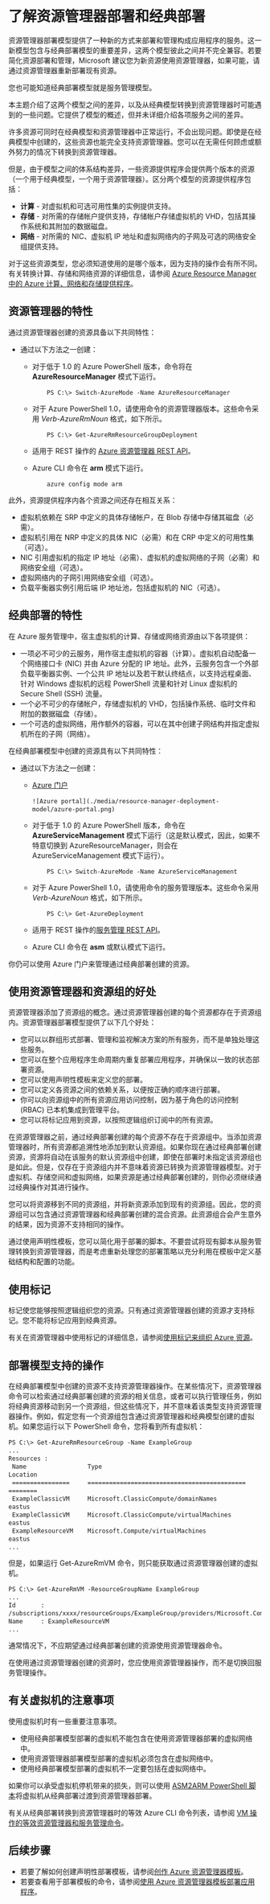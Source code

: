 <properties
   pageTitle="了解资源管理器与经典部署模型之间的差异"
   description="介绍资源管理器部署模型与经典（或服务管理）部署模型之间的差异。"
   services="azure-resource-manager"
   documentationCenter="na"
   authors="tfitzmac"
   manager="wpickett"
   editor=""/>

<tags
   ms.service="azure-resource-manager"
   ms.date="01/22/2016"
   wacn.date="04/25/2016"/>

# 了解资源管理器部署和经典部署

资源管理器部署模型提供了一种新的方式来部署和管理构成应用程序的服务。这一新模型包含与经典部署模型的重要差异，这两个模型彼此之间并不完全兼容。若要简化资源部署和管理，Microsoft 建议您为新资源使用资源管理器，如果可能，请通过资源管理器重新部署现有资源。

您也可能知道经典部署模型就是服务管理模型。

本主题介绍了这两个模型之间的差异，以及从经典模型转换到资源管理器时可能遇到的一些问题。它提供了模型的概述，但并未详细介绍各项服务之间的差异。

许多资源可同时在经典模型和资源管理器中正常运行，不会出现问题。即使是在经典模型中创建的，这些资源也能完全支持资源管理器。您可以在无需任何顾虑或额外努力的情况下转换到资源管理器。

但是，由于模型之间的体系结构差异，一些资源提供程序会提供两个版本的资源（一个用于经典模型，一个用于资源管理器）。区分两个模型的资源提供程序包括：

- **计算** - 对虚拟机和可选可用性集的实例提供支持。
- **存储** - 对所需的存储帐户提供支持，存储帐户存储虚拟机的 VHD，包括其操作系统和其附加的数据磁盘。
- **网络** - 对所需的 NIC、虚拟机 IP 地址和虚拟网络内的子网及可选的网络安全组提供支持。

对于这些资源类型，您必须知道使用的是哪个版本，因为支持的操作会有所不同。有关转换计算、存储和网络资源的详细信息，请参阅 [Azure Resource Manager 中的 Azure 计算、网络和存储提供程序](/documentation/articles/virtual-machines-azurerm-versus-azuresm)。

## 资源管理器的特性

通过资源管理器创建的资源具备以下共同特性：

- 通过以下方法之一创建：
  - 对于低于 1.0 的 Azure PowerShell 版本，命令将在 **AzureResourceManager** 模式下运行。

            PS C:\> Switch-AzureMode -Name AzureResourceManager

  - 对于 Azure PowerShell 1.0，请使用命令的资源管理器版本。这些命令采用 *Verb-AzureRmNoun* 格式，如下所示。

            PS C:\> Get-AzureRmResourceGroupDeployment

  - 适用于 REST 操作的 [Azure 资源管理器 REST API](https://msdn.microsoft.com/zh-cn/library/azure/dn790568.aspx)。
  - Azure CLI 命令在 **arm** 模式下运行。

            azure config mode arm

此外，资源提供程序内各个资源之间还存在相互关系：

- 虚拟机依赖在 SRP 中定义的具体存储帐户，在 Blob 存储中存储其磁盘（必需）。
- 虚拟机引用在 NRP 中定义的具体 NIC（必需）和在 CRP 中定义的可用性集（可选）。
- NIC 引用虚拟机的指定 IP 地址（必需）、虚拟机的虚拟网络的子网（必需）和网络安全组（可选）。
- 虚拟网络内的子网引用网络安全组（可选）。
- 负载平衡器实例引用后端 IP 地址池，包括虚拟机的 NIC（可选）。

## 经典部署的特性

在 Azure 服务管理中，宿主虚拟机的计算、存储或网络资源由以下各项提供：

- 一项必不可少的云服务，用作宿主虚拟机的容器（计算）。虚拟机自动配备一个网络接口卡 (NIC) 并由 Azure 分配的 IP 地址。此外，云服务包含一个外部负载平衡器实例、一个公共 IP 地址以及若干默认终结点，以支持远程桌面、针对 Windows 虚拟机的远程 PowerShell 流量和针对 Linux 虚拟机的 Secure Shell (SSH) 流量。
- 一个必不可少的存储帐户，存储虚拟机的 VHD，包括操作系统、临时文件和附加的数据磁盘（存储）。
- 一个可选的虚拟网络，用作额外的容器，可以在其中创建子网结构并指定虚拟机所在的子网（网络）。

在经典部署模型中创建的资源具有以下共同特性：

- 通过以下方法之一创建：

  - [Azure 门户](https://manage.windowsazure.cn)

        ![Azure portal](./media/resource-manager-deployment-model/azure-portal.png)



  - 对于低于 1.0 的 Azure PowerShell 版本，命令在 **AzureServiceManagement** 模式下运行（这是默认模式，因此，如果不特意切换到 AzureResourceManager，则会在 AzureServiceManagement 模式下运行）。

            PS C:\> Switch-AzureMode -Name AzureServiceManagement

  - 对于 Azure PowerShell 1.0，请使用命令的服务管理版本。这些命令采用 *Verb-AzureNoun* 格式，如下所示。

            PS C:\> Get-AzureDeployment

  - 适用于 REST 操作的[服务管理 REST API](https://msdn.microsoft.com/zh-cn/library/azure/ee460799.aspx)。
  - Azure CLI 命令在 **asm** 或默认模式下运行。

你仍可以使用 Azure 门户来管理通过经典部署创建的资源。

## 使用资源管理器和资源组的好处

资源管理器添加了资源组的概念。通过资源管理器创建的每个资源都存在于资源组内。资源管理器部署模型提供了以下几个好处：

- 您可以以群组形式部署、管理和监视解决方案的所有服务，而不是单独处理这些服务。
- 您可以在整个应用程序生命周期内重复部署应用程序，并确保以一致的状态部署资源。
- 您可以使用声明性模板来定义您的部署。
- 您可以定义各资源之间的依赖关系，以便按正确的顺序进行部署。
- 你可以向资源组中的所有资源应用访问控制，因为基于角色的访问控制 (RBAC) 已本机集成到管理平台。
- 您可以将标记应用到资源，以按照逻辑组织订阅中的所有资源。


在资源管理器之前，通过经典部署创建的每个资源不存在于资源组中。当添加资源管理器时，所有资源都追溯性地添加到默认资源组。如果你现在通过经典部署创建资源，资源将自动在该服务的默认资源组中创建，即使在部署时未指定该资源组也是如此。但是，仅存在于资源组内并不意味着资源已转换为资源管理器模型。对于虚拟机、存储空间和虚拟网络，如果资源是通过经典部署创建的，则你必须继续通过经典操作对其进行操作。

您可以将资源移到不同的资源组，并将新资源添加到现有的资源组。因此，您的资源组可以包含通过资源管理器和经典部署创建的混合资源。此资源组合会产生意外的结果，因为资源不支持相同的操作。

通过使用声明性模板，您可以简化用于部署的脚本。不要尝试将现有脚本从服务管理转换到资源管理器，而是考虑重新处理您的部署策略以充分利用在模板中定义基础结构和配置的功能。

## 使用标记

标记使您能够按照逻辑组织您的资源。只有通过资源管理器创建的资源才支持标记。您不能将标记应用到经典资源。

有关在资源管理器中使用标记的详细信息，请参阅[使用标记来组织 Azure 资源](/documentation/articles/resource-group-using-tags)。

## 部署模型支持的操作

在经典部署模型中创建的资源不支持资源管理器操作。在某些情况下，资源管理器命令可以检索通过经典部署创建的资源的相关信息，或者可以执行管理任务，例如将经典资源移动到另一个资源组，但这些情况下，并不意味着该类型支持资源管理器操作。例如，假定您有一个资源组包含通过资源管理器和经典模型创建的虚拟机。如果您运行以下 PowerShell 命令，您将看到所有虚拟机：

    PS C:\> Get-AzureRmResourceGroup -Name ExampleGroup
    ...
    Resources :
     Name                 Type                                          Location
     ================     ============================================  ========
     ExampleClassicVM     Microsoft.ClassicCompute/domainNames          eastus
     ExampleClassicVM     Microsoft.ClassicCompute/virtualMachines      eastus
     ExampleResourceVM    Microsoft.Compute/virtualMachines             eastus
    ...

但是，如果运行 Get-AzureRmVM 命令，则只能获取通过资源管理器创建的虚拟机。

    PS C:\> Get-AzureRmVM -ResourceGroupName ExampleGroup
    ...
    Id       : /subscriptions/xxxx/resourceGroups/ExampleGroup/providers/Microsoft.Compute/virtualMachines/ExampleResourceVM
    Name     : ExampleResourceVM
    ...

通常情况下，不应期望通过经典部署创建的资源使用资源管理器命令。

在使用通过资源管理器创建的资源时，您应使用资源管理器操作，而不是切换回服务管理操作。

## 有关虚拟机的注意事项

使用虚拟机时有一些重要注意事项。

- 使用经典部署模型部署的虚拟机不能包含在使用资源管理器部署的虚拟网络中。
- 使用资源管理器部署模型部署的虚拟机必须包含在虚拟网络中。
- 使用经典部署模型部署的虚拟机不一定要包括在虚拟网络中。

如果你可以承受虚拟机停机带来的损失，则可以使用 [ASM2ARM PowerShell 脚本](https://github.com/fullscale180/asm2arm)将虚拟机从经典部署过渡到资源管理器部署。

有关从经典部署转换到资源管理器时的等效 Azure CLI 命令列表，请参阅 [VM 操作的等效资源管理器和服务管理命令](/documentation/articles/virtual-machines-windows-cli-manage)。

## 后续步骤

- 若要了解如何创建声明性部署模板，请参阅[创作 Azure 资源管理器模板](/documentation/articles/resource-group-authoring-templates)。
- 若要查看用于部署模板的命令，请参阅[使用 Azure 资源管理器模板部署应用程序](/documentation/articles/resource-group-template-deploy)。

<!---HONumber=Mooncake_0418_2016-->